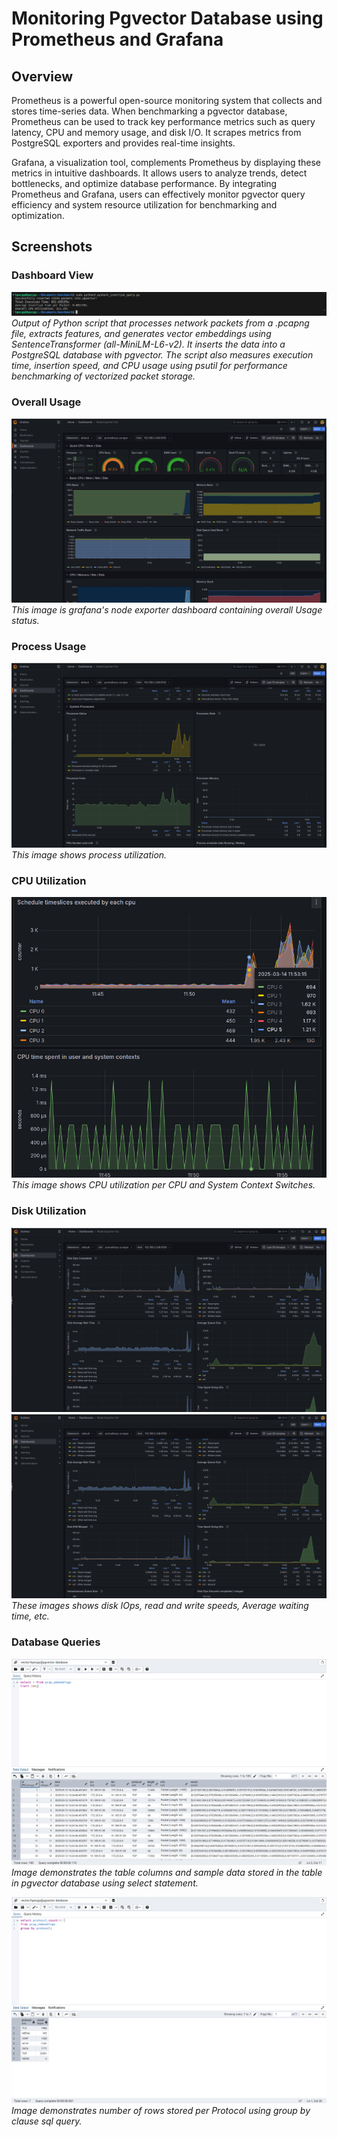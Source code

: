 # Monitoring Pgvector Database using Prometheus and Grafana

##  Overview
Prometheus is a powerful open-source monitoring system that collects and stores time-series data. When benchmarking a pgvector database, Prometheus can be used to track key performance metrics such as query latency, CPU and memory usage, and disk I/O. It scrapes metrics from PostgreSQL exporters and provides real-time insights.

Grafana, a visualization tool, complements Prometheus by displaying these metrics in intuitive dashboards. It allows users to analyze trends, detect bottlenecks, and optimize database performance. By integrating Prometheus and Grafana, users can effectively monitor pgvector query efficiency and system resource utilization for benchmarking and optimization.

##  Screenshots

### Dashboard View
![Dashboard](./Screenshots/Python_script_terminal_output.png)  
*Output of Python script that processes network packets from a .pcapng file, extracts features, and generates vector embeddings using SentenceTransformer (all-MiniLM-L6-v2). It inserts the data into a PostgreSQL database with pgvector. The script also measures execution time, insertion speed, and CPU usage using psutil for performance benchmarking of vectorized packet storage.*

### Overall Usage
![Feature](./Screenshots/Overall_usage.png)  
*This image is grafana's node exporter dashboard containing overall Usage status.*

### Process Usage
![Feature](./Screenshots/Processes_usage.png)  
*This image shows process utilization.*

### CPU Utilization
![Feature](./Screenshots/Per_CPU_usage.png)  
*This image shows CPU utilization per CPU and System Context Switches.*

### Disk Utilization
![Feature](./Screenshots/Disk_usage_1.png)  
![Feature](./Screenshots/Disk_usage_2.png)  
*These images shows disk IOps, read and write speeds, Average waiting time, etc.*

### Database Queries
![Feature](./Screenshots/Database_query1.png)  
*Image demonstrates the table columns and sample data stored in the table in pgvector database using select statement.*

![Feature](./Screenshots/Database_query2.png)  
*Image demonstrates number of rows stored per Protocol using group by clause sql query.*